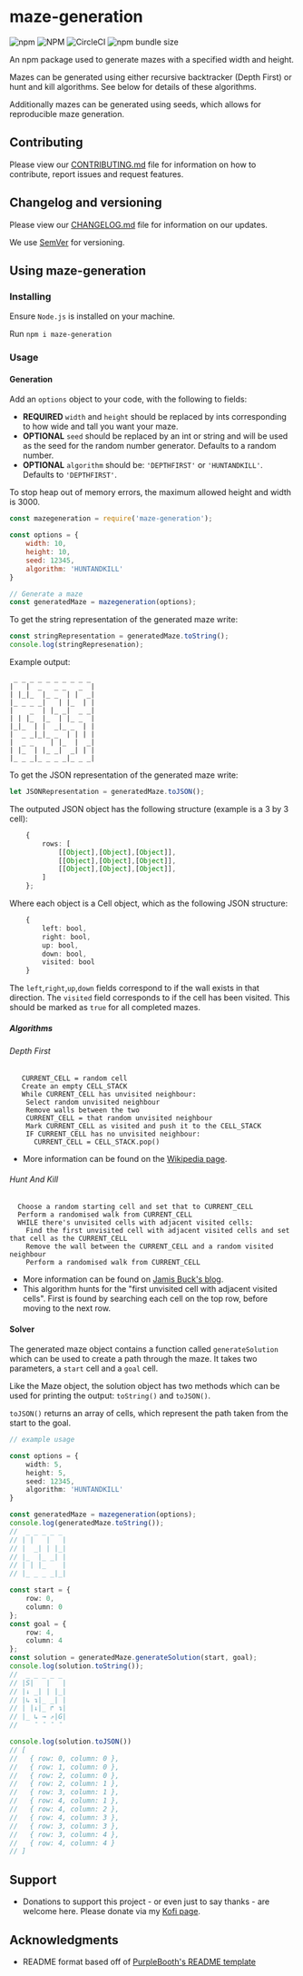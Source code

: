 # maze-generation

![npm](https://img.shields.io/npm/v/maze-generation)
![NPM](https://img.shields.io/npm/l/maze-generation)
![CircleCI](https://img.shields.io/circleci/build/github/JRIngram/maze-gen)
![npm bundle size](https://img.shields.io/bundlephobia/min/maze-generation)

An npm package used to generate mazes with a specified width and height. 

Mazes can be generated using either recursive backtracker (Depth First) or hunt and kill algorithms. See below for details of these algorithms.

Additionally mazes can be generated using seeds, which allows for reproducible maze generation.

## Contributing
Please view our [CONTRIBUTING.md](https://github.com/JRIngram/maze-gen/blob/develop/CONTRIBUTING.md) file for information on how to contribute, report issues and request features.

## Changelog and versioning
Please view our [CHANGELOG.md](https://github.com/JRIngram/maze-gen/blob/develop/CHANGELOG.md) file for information on our updates.

We use [SemVer](http://semver.org/) for versioning.

## Using maze-generation
### Installing

Ensure `Node.js` is installed on your machine.

Run `npm i maze-generation`

### Usage
#### Generation
Add an `options` object to your code, with the following to fields:
* **REQUIRED** `width` and `height` should be replaced by ints corresponding to how wide and tall you want your maze.
* **OPTIONAL** `seed` should be replaced by an int or string and will be used as the seed for the random number generator. Defaults to a random number.
* **OPTIONAL** `algorithm` should be: `'DEPTHFIRST'` or `'HUNTANDKILL'`. Defaults to `'DEPTHFIRST'`.

To stop heap out of memory errors, the maximum allowed height and width is 3000.

```javascript
const mazegeneration = require('maze-generation');

const options = {
    width: 10,
    height: 10,
    seed: 12345,
    algorithm: 'HUNTANDKILL'
}

// Generate a maze
const generatedMaze = mazegeneration(options);
```

To get the string representation of the generated maze write:
```javascript
const stringRepresentation = generatedMaze.toString();
console.log(stringRepresenation);
```

Example output:
```
 _ _ _ _ _ _ _ _ _ _
|   |  _   _ _   _  |
| |_|_  |_ _  | |  _|
|_ _ _ _|   | |_  | |
|    _  | |_ _|  _ _|
| | |_  |_  | |_ _  |
|_|_  | |  _|_ _  | |
|  _ _|_|_ _  | | | |
|  _ _    | |_  |  _|
| |_  | |_ _|  _| | |
|_ _ _|_ _ _ _|_ _ _|

```

To get the JSON representation of the generated maze write:

```typescript
let JSONRepresentation = generatedMaze.toJSON();
```

The outputed JSON object has the following structure (example is a 3 by 3 cell):
```typescript
    {
        rows: [
            [[Object],[Object],[Object]],
            [[Object],[Object],[Object]],
            [[Object],[Object],[Object]],
        ]
    };
```

Where each object is a Cell object, which as the following JSON structure:
```typescript
    {  
        left: bool,
        right: bool, 
        up: bool, 
        down: bool, 
        visited: bool
    }
```

The `left`,`right`,`up`,`down` fields correspond to if the wall exists in that direction. The `visited` field corresponds to if the cell has been visited. This should be marked as `true` for all completed mazes.

##### Algorithms
###### Depth First
```
   CURRENT_CELL = random cell
   Create an empty CELL_STACK
   While CURRENT_CELL has unvisited neighbour:
    Select random unvisited neighbour
    Remove walls between the two
    CURRENT_CELL = that random unvisited neighbour
    Mark CURRENT_CELL as visited and push it to the CELL_STACK
    IF CURRENT_CELL has no unvisited neighbour:
      CURRENT_CELL = CELL_STACK.pop()
```

* More information can be found on the [Wikipedia page](https://en.wikipedia.org/wiki/Maze_generation_algorithm#Recursive_backtracker).

###### Hunt And Kill
```
  Choose a random starting cell and set that to CURRENT_CELL
  Perform a randomised walk from CURRENT_CELL
  WHILE there's unvisited cells with adjacent visited cells: 
    Find the first unvisited cell with adjacent visited cells and set that cell as the CURRENT_CELL
    Remove the wall between the CURRENT_CELL and a random visited neighbour
    Perform a randomised walk from CURRENT_CELL
```

* More information can be found on [Jamis Buck's blog](https://weblog.jamisbuck.org/2011/1/24/maze-generation-hunt-and-kill-algorithm).
* This algorithm hunts for the "first unvisited cell with adjacent visited cells". First is found by searching each cell on the top row, before moving to the next row. 

#### Solver
The generated maze object contains a function called `generateSolution` which can be used to create a path through the maze. It takes two parameters, a `start` cell and a `goal` cell.

Like the Maze object, the solution object has two methods which can be used for printing the output: `toString()` and `toJSON()`.

`toJSON()` returns an array of cells, which represent the path taken from the start to the goal.

```typescript
// example usage

const options = {
    width: 5,
    height: 5,
    seed: 12345,
    algorithm: 'HUNTANDKILL'
}

const generatedMaze = mazegeneration(options);
console.log(generatedMaze.toString());
//  _ _ _ _ _
// | |   |   |
// |  _| | |_|
// |_  |_ _| |
// | | |_    |
// |_ _ _ _|_|

const start = {
    row: 0,
    column: 0
};
const goal = {
    row: 4,
    column: 4
};
const solution = generatedMaze.generateSolution(start, goal);
console.log(solution.toString());
//  _ _ _ _ _
// |S|   |   |
// |↓ _| | |_|
// |↳ ↴|_ _| |
// | |↓|_ ↱ ↴|
// |_ ↳ → ⇗|G|
//    ¯ ¯ ¯ ¯

console.log(solution.toJSON())
// [
//   { row: 0, column: 0 },
//   { row: 1, column: 0 },
//   { row: 2, column: 0 },
//   { row: 2, column: 1 },
//   { row: 3, column: 1 },
//   { row: 4, column: 1 },
//   { row: 4, column: 2 },
//   { row: 4, column: 3 },
//   { row: 3, column: 3 },
//   { row: 3, column: 4 },
//   { row: 4, column: 4 }
// ]

```
## Support
* Donations to support this project - or even just to say thanks - are welcome here. Please donate via my [Kofi page](https://ko-fi.com/jringram).
## Acknowledgments
* README format based off of [PurpleBooth's README template](https://gist.github.com/PurpleBooth/109311bb0361f32d87a2)
